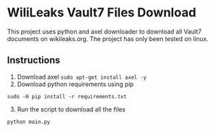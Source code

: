 # WiliLeaks Vault7 Files Download
This project uses python and axel downloader to download all Vault7 documents on wikileaks.org. The project has only been tested on linux.
## Instructions
1. Download axel
```sudo apt-get install axel -y```
2. Download python requirements using pip
```
sudo -H pip install -r requirements.txt
```
3. Run the script to download all the files
```
python main.py
```
